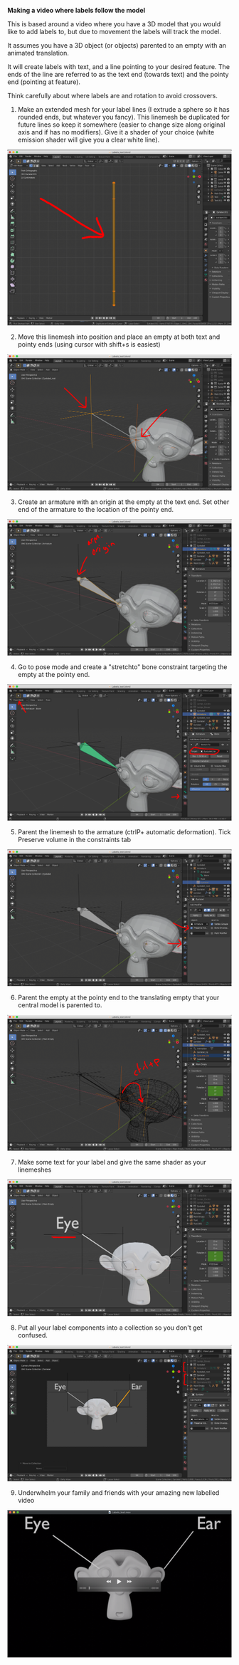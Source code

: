 **Making a video where labels follow the model**

This is based around a video where you have a 3D model that you would like to add labels to, but due to movement the labels will track the model.

It assumes you have a 3D object (or objects) parented to an empty with an animated translation.

It will create labels with text, and a line pointing to your desired feature. The ends of the line are referred to as the text end (towards text) and the pointy end (pointing at feature).

Think carefully about where labels are and rotation to avoid crossovers.

1. Make an extended mesh for your label lines (I extrude a sphere so it has rounded ends, but whatever you fancy). This linemesh be duplicated for future lines so keep it somewhere (easier to change size along original axis and if has no modifiers). Give it a shader of your choice (white emission shader will give you a clear white line).

![Objects](https://github.com/rpdearden/Miscellany/blob/master/How-to/Images/Labels1.png "Labels1")

2. Move this linemesh into position and place an empty at both text and pointy ends (using cursor with shift+s is easiest)

![Objects](https://github.com/rpdearden/Miscellany/blob/master/How-to/Images/Labels2.png "Labels2")

3. Create an armature with an origin at the empty at the text end. Set other end of the armature to the location of the pointy end.

![Objects](https://github.com/rpdearden/Miscellany/blob/master/How-to/Images/Labels3.png "Labels3")

4. Go to pose mode and create a "stretchto" bone constraint targeting the empty at the pointy end.

![Objects](https://github.com/rpdearden/Miscellany/blob/master/How-to/Images/Labels4.png "Labels4")

5. Parent the linemesh to the armature (ctrlP+  automatic deformation). Tick Preserve volume in the constraints tab

![Objects](https://github.com/rpdearden/Miscellany/blob/master/How-to/Images/Labels5.png "Labels5")

6. Parent the empty at the pointy end to the translating empty that your central model is parented to.

![Objects](https://github.com/rpdearden/Miscellany/blob/master/How-to/Images/Labels6.png "Labels6")

7. Make some text for your label and give the same shader as your linemeshes 

![Objects](https://github.com/rpdearden/Miscellany/blob/master/How-to/Images/Labels7.png "Labels7")

8. Put all your label components into a collection so you don't get confused.

![Objects](https://github.com/rpdearden/Miscellany/blob/master/How-to/Images/Labels8.png "Labels8")

9. Underwhelm your family and friends with your amazing new labelled video

[![Alternate Text](https://github.com/rpdearden/Miscellany/blob/master/How-to/Images/Labels9.png)](https://drive.google.com/file/d/18Tdz8o-OAqKJvWRItVw-SrmIBbEqmK82/view?usp=sharing "Labelled Monkey vid")
